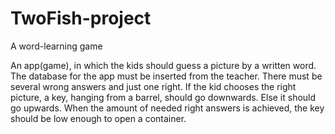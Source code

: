 # TwoFish-project
A word-learning game


An app(game), in which the kids should guess a picture by a written word. The database for the app must be inserted from the teacher. There must be several wrong answers and just one right. If the kid chooses the right picture, a key, hanging from a barrel, should go downwards. Else it should go upwards. When the amount of needed right answers is achieved, the key should be low enough to open a container.
